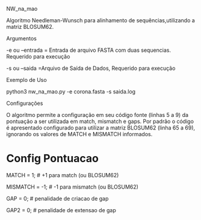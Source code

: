 NW_na_mao

Algoritmo Needleman-Wunsch para alinhamento de sequências,utilizando a matriz BLOSUM62.

Argumentos

-e ou –entrada = Entrada de arquivo FASTA com duas sequencias. Requerido para execução

-s ou –saida =Arquivo de Saída de Dados, Requerido para execução


Exemplo de Uso

python3 nw_na_mao.py -e corona.fasta -s saida.log


Configurações

O algoritmo permite a configuração em seu código fonte (linhas 5 a 9) da pontuação a ser
utilizada em match, mismatch e gaps. Por padrão o código é apresentado configurado para
utilizar a matriz BLOSUM62 (linha 65 a 69), ignorando os valores de MATCH e MISMATCH
informados.

# Config Pontuacao

MATCH = 1; # +1 para match (ou BLOSUM62)

MISMATCH = -1; # -1 para mismatch (ou BLOSUM62)

GAP = 0; # penalidade de criacao de gap

GAP2 = 0; # penalidade de extensao de gap


